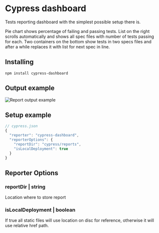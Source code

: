 # Cypress dashboard

Tests reporting dashboard with the simplest possible setup there is. 

Pie chart shows percentage of failing and passing 
tests. List on the right scrolls automatically and shows all spec files with number of tests passing for each. 
Two containers on the bottom show tests in two specs files and after a while replaces it with list for next spec in line.   

## Installing
```
npm install cypress-dashboard
```

## Output example

![Report output example](https://i.imgur.com/kTaNZ32.png)

## Setup example
```js
// cypress.json
{
  "reporter": "cypress-dashboard",
  "reporterOptions": {
    "reportDir": "cypress/reports",
    "isLocalDeployment": true
  }
}
```

## Reporter Options

### reportDir | string
Location where to store report

### isLocalDeployment | boolean
If true all static files will use location on disc for reference, otherwise it will use relative href path.

